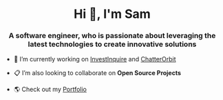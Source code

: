 <h1 align="center">Hi 👋, I'm Sam</h1>
<h3 align="center">A software engineer, who is passionate about leveraging the latest technologies to create innovative solutions</h3>

- 🔭 I’m currently working on [InvestInquire](https://github.com/SamuelFanawopo/InvestInquire) and [ChatterOrbit](https://github.com/SamuelFanawopo/ChatterOrbit)
   
- 📋 I’m also looking to collaborate on **Open Source Projects**

- 🌎 Check out my [Portfolio](https://samuelfanawopo.website/) 

